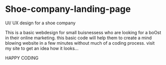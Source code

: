 # Shoe-company-landing-page
UI/ UX design for a shoe company

This is a basic webdesign for small buisnessess who are looking for a boOst in their online marketing.
this basic code will help them to create a mind blowing website in a few minutes without much of a coding process.
visit my site to get an idea how it looks...

HAPPY CODING
